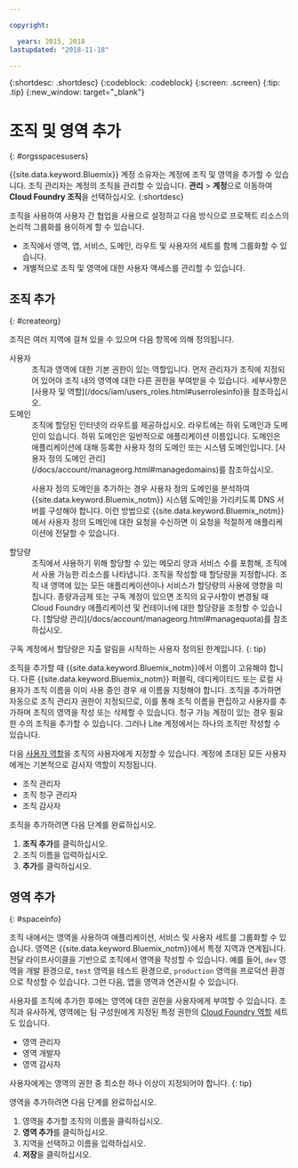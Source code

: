 ```yaml
---

copyright:

  years: 2015, 2018
lastupdated: "2018-11-18"

---
```


{:shortdesc: .shortdesc}
{:codeblock: .codeblock}
{:screen: .screen}
{:tip: .tip}
{:new_window: target="_blank"}

# 조직 및 영역 추가
{: #orgsspacesusers}

{{site.data.keyword.Bluemix}} 계정 소유자는 계정에 조직 및 영역을 추가할 수 있습니다. 조직 관리자는 계정의 조직을 관리할 수 있습니다. **관리** > **계정**으로 이동하여 **Cloud Foundry 조직**을 선택하십시오.
{:shortdesc}

조직을 사용하여 사용자 간 협업을 사용으로 설정하고 다음 방식으로 프로젝트 리소스의 논리적 그룹화를 용이하게 할 수 있습니다.

   * 조직에서 영역, 앱, 서비스, 도메인, 라우트 및 사용자의 세트를 함께 그룹화할 수 있습니다. 
   * 개별적으로 조직 및 영역에 대한 사용자 액세스를 관리할 수 있습니다. 

## 조직 추가
{: #createorg}

조직은 여러 지역에 걸쳐 있을 수 있으며 다음 항목에 의해 정의됩니다.

<dl>
<dt>사용자</dt>
<dd>조직과 영역에 대한 기본 권한이 있는 역할입니다. 먼저 관리자가 조직에 지정되어 있어야 조직 내의 영역에 대한 다른 권한을 부여받을 수 있습니다. 세부사항은 [사용자 및 역할](/docs/iam/users_roles.html#userrolesinfo)을 참조하십시오.</dd>
<dt>도메인</dt>
<dd>조직에 할당된 인터넷의 라우트를 제공하십시오. 라우트에는 하위 도메인과 도메인이 있습니다. 하위 도메인은 일반적으로 애플리케이션 이름입니다. 도메인은 애플리케이션에 대해 등록한 사용자 정의 도메인 또는 시스템 도메인입니다. [사용자 정의 도메인 관리](/docs/account/manageorg.html#managedomains)를 참조하십시오.<br/>
<p>사용자 정의 도메인을 추가하는 경우 사용자 정의 도메인을 분석하여 {{site.data.keyword.Bluemix_notm}} 시스템 도메인을 가리키도록 DNS 서버를 구성해야 합니다. 이런 방법으로 {{site.data.keyword.Bluemix_notm}}에서 사용자 정의 도메인에 대한 요청을 수신하면 이 요청을 적절하게 애플리케이션에 전달할 수 있습니다.</p></dd>
<dt>할당량</dt>
<dd>조직에서 사용하기 위해 할당할 수 있는 메모리 양과 서비스 수를 포함해, 조직에서 사용 가능한 리소스를 나타냅니다. 조직을 작성할 때 할당량을 지정합니다. 조직 내 영역에 있는 모든 애플리케이션이나 서비스가 할당량의 사용에 영향을 미칩니다. 종량과금제 또는 구독 계정이 있으면 조직의 요구사항이 변경될 때 Cloud Foundry 애플리케이션 및 컨테이너에 대한 할당량을 조정할 수 있습니다. [할당량 관리](/docs/account/manageorg.html#managequota)를 참조하십시오.</dd>
</dl>

구독 계정에서 할당량은 지출 알림을 시작하는 사용자 정의된 한계입니다.
{: tip}

조직을 추가할 때 {{site.data.keyword.Bluemix_notm}}에서 이름이 고유해야 합니다. 다른 {{site.data.keyword.Bluemix_notm}} 퍼블릭, 데디케이티드 또는 로컬 사용자가 조직 이름을 이미 사용 중인 경우 새 이름을 지정해야 합니다. 조직을 추가하면 자동으로 조직 관리자 권한이 지정되므로, 이를 통해 조직 이름을 편집하고 사용자를 추가하며 조직의 영역을 작성 또는 삭제할 수 있습니다. 청구 가능 계정이 있는 경우 필요한 수의 조직을 추가할 수 있습니다. 그러나 Lite 계정에서는 하나의 조직만 작성할 수 있습니다. 

다음 [사용자 역할](/docs/iam/users_roles.html#userrolesinfo)을 조직의 사용자에게 지정할 수 있습니다. 계정에 초대된 모든 사용자에게는 기본적으로 감사자 역할이 지정됩니다. 

   * 조직 관리자
   * 조직 청구 관리자
   * 조직 감사자

조직을 추가하려면 다음 단계를 완료하십시오.

  1. **조직 추가**를 클릭하십시오.
  2. 조직 이름을 입력하십시오.  
  3. **추가**를 클릭하십시오.

<!-- Add info on Manage infrastructure option under a space -->

## 영역 추가
{: #spaceinfo}

조직 내에서는 영역을 사용하여 애플리케이션, 서비스 및 사용자 세트를 그룹화할 수 있습니다. 영역은 {{site.data.keyword.Bluemix_notm}}에서 특정 지역과 연계됩니다. 전달 라이프사이클을 기반으로 조직에서 영역을 작성할 수 있습니다. 예를 들어, `dev` 영역을 개발 환경으로, `test` 영역을 테스트 환경으로, `production` 영역을 프로덕션 환경으로 작성할 수 있습니다. 그런 다음, 앱을 영역과 연관시킬 수 있습니다.

사용자를 조직에 추가한 후에는 영역에 대한 권한을 사용자에게 부여할 수 있습니다. 조직과 유사하게, 영역에는 팀 구성원에게 지정된 특정 권한의 [Cloud Foundry 역할](/docs/iam/cfaccess.html#cfroles) 세트도 있습니다. 

  * 영역 관리자
  * 영역 개발자
  * 영역 감사자

사용자에게는 영역의 권한 중 최소한 하나 이상이 지정되어야 합니다.
{: tip}

영역을 추가하려면 다음 단계를 완료하십시오.

  1. 영역을 추가할 조직의 이름을 클릭하십시오.
  2. **영역 추가**를 클릭하십시오.
  3. 지역을 선택하고 이름을 입력하십시오.
  4. **저장**을 클릭하십시오.
